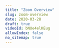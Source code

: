 ```yaml
---
title: "Zoom Overview"
slug: zoom-overview
date: 2020-03-28
draft: true
videoId: bNUe4elKEug
allowIndex: false
no_sitemap: true
---
```


